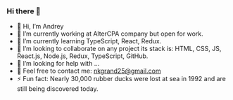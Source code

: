 ### Hi there 👋

- 👋 Hi, I’m Andrey
- 🔭 I’m currently working at AlterCPA company but open for work.
- 🌱 I’m currently learning TypeScript, React, Redux.
- 👯 I’m looking to collaborate on any project its stack is: HTML, CSS, JS, React.js, Node.js, Redux, TypeScript, GitHub.
- 🤔 I’m looking for help with ...
- 💬 Feel free to contact me: nkgrand25@gmail.com
- ⚡ Fun fact: Nearly 30,000 rubber ducks were lost at sea in 1992 and are still being discovered today.
